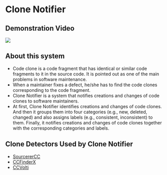 # Clone Notifier

## Demonstration Video

[![](https://img.youtube.com/vi/KCzsPjPJaPw/0.jpg)](https://www.youtube.com/watch?v=KCzsPjPJaPw)

## About this system
- Code clone is a code fragment that has identical or similar code fragments to it in the source code. It is pointed out as one of the main problems in software maintenance.
- When a maintainer fixes a defect, he/she has to find the code clones corresponding to the code fragment.
- Clone Notifier is a system that notifies creations and changes of code clones to software maintainers.
- At first, Clone Notifier identifies creations and changes of code clones. And then it groups them into four categories (e.g., new, deleted, changed) and also assigns labels  (e.g., consistent, inconsistent) to them. Finally, it notifies creations and changes of code clones together with the corresponding categories and labels. 

## Clone Detectors Used by Clone Notifier
- [SourcererCC](https://github.com/Mondego/SourcererCC)
- [CCFinderX](http://www.ccfinder.net/ccfinderx-j.html)
- [CCVolti](https://github.com/k-yokoi/CCVolti)
